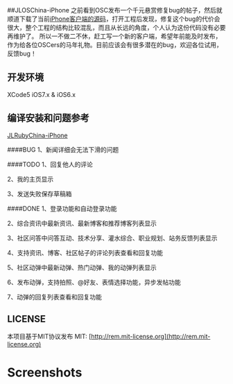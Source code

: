##JLOSChina-iPhone
之前看到OSC发布一个千元悬赏修复bug的帖子，然后就顺道下载了当前[iPhone客户端的源码](http://git.oschina.net/oschina/iphone-app)，打开工程后发现，修复这个bug的代价会很大，整个工程的结构比较混乱，而且从长远的角度，个人认为这份代码没有必要再维护了。
所以一不做二不休，赶工写一个新的客户端，希望年前能及时发布，作为给各位OSCers的马年礼物。目前应该会有很多潜在的bug，欢迎各位试用，反馈bug！

## 开发环境
XCode5 iOS7.x & iOS6.x

## 编译安装和问题参考
[JLRubyChina-iPhone](https://github.com/jimneylee/JLRubyChina-iPhone)

####BUG
1、新闻详细会无法下滑的问题

####TODO
1、回复他人的评论

2、我的主页显示

3、发送失败保存草稿箱

####DONE
1、登录功能和自动登录功能

2、综合资讯中最新资讯、最新博客和推荐博客列表显示

3、社区问答中问答互动、技术分享、灌水综合、职业规划、站务反馈列表显示

4、支持资讯、博客、社区帖子的评论列表查看和回复功能

5、社区动弹中最新动弹、热门动弹、我的动弹列表显示

6、发布动弹，支持拍照、@好友、表情选择功能，异步发帖功能

7、动弹的回复列表查看和回复功能

## LICENSE
本项目基于MIT协议发布
MIT: [http://rem.mit-license.org](http://rem.mit-license.org)

# Screenshots

